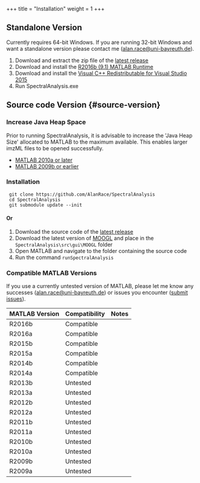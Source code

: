 +++
title = "Installation"
weight = 1
+++


## Standalone Version

Currently requires 64-bit Windows. If you are running 32-bit Windows and want a standalone version please contact me (alan.race@uni-bayreuth.de).

1. Download and extract the zip file of the [latest release](https://github.com/AlanRace/SpectralAnalysis/releases)
2. Download and install the [R2016b (9.1) MATLAB Runtime](https://uk.mathworks.com/products/compiler/mcr/)
3. Download and install the [Visual C++ Redistributable for Visual Studio 2015](https://www.microsoft.com/en-us/download/details.aspx?id=48145)
4. Run SpectralAnalysis.exe 

## Source code Version {#source-version}

### Increase Java Heap Space
Prior to running SpectralAnalysis, it is advisable to increase the 'Java Heap Size' allocated to MATLAB to the maximum available. This enables larger imzML files to be opened successfully.

* [MATLAB 2010a or later](http://uk.mathworks.com/help/matlab/matlab_external/java-heap-memory-preferences.html)
* [MATLAB 2009b or earlier](https://uk.mathworks.com/matlabcentral/answers/92813-how-do-i-increase-the-heap-space-for-the-java-vm-in-matlab-6-0-r12-and-later-versions)


### Installation

     git clone https://github.com/AlanRace/SpectralAnalysis
     cd SpectralAnalysis
     git submodule update --init

#### Or

1. Download the source code of the [latest release](https://github.com/AlanRace/SpectralAnalysis/releases)
2. Download the latest version of [MOOGL](https://github.com/AlanRace/MOOGL/tree/develop) and place in the `SpectralAnalysis\src\gui\MOOGL` folder
2. Open MATLAB and navigate to the folder containing the source code 
3. Run the command `runSpectralAnalysis`

### Compatible MATLAB Versions

If you use a currently untested version of MATLAB, please let me know any successes (alan.race@uni-bayreuth.de) or issues you encounter ([submit issues](https://github.com/AlanRace/SpectralAnalysis/issues)).

| MATLAB Version | Compatibility        | Notes  |
| -------------- |-------------| -----|
| R2016b | Compatible |  |
| R2016a | Compatible |  |
| R2015b | Compatible |    |
| R2015a | Compatible |     |
| R2014b | Compatible |     |
| R2014a | Compatible |     |
| R2013b | Untested |     |
| R2013a | Untested |     |
| R2012b | Untested |     |
| R2012a | Untested |     |
| R2011b | Untested |     |
| R2011a | Untested |     |
| R2010b | Untested |     |
| R2010a | Untested |     |
| R2009b | Untested |     |
| R2009a | Untested |     |




